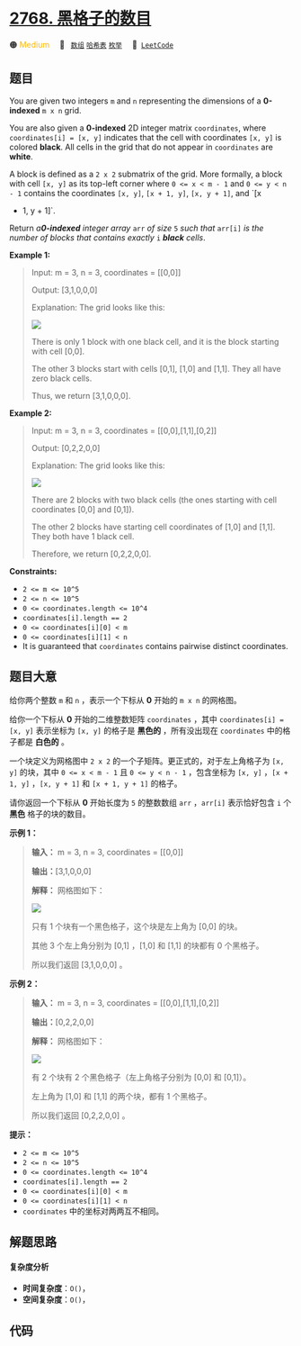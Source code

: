 # [2768. 黑格子的数目](https://leetcode.com/problems/number-of-black-blocks)

🟠 <font color=#ffb800>Medium</font>&emsp; 🔖&ensp; [`数组`](/leetcode/outline/tag/array.md) [`哈希表`](/leetcode/outline/tag/hash-table.md) [`枚举`](/leetcode/outline/tag/enumeration.md)&emsp; 🔗&ensp;[`LeetCode`](https://leetcode.com/problems/number-of-black-blocks)


## 题目

You are given two integers `m` and `n` representing the dimensions of a
**0-indexed**  `m x n` grid.

You are also given a **0-indexed** 2D integer matrix `coordinates`, where
`coordinates[i] = [x, y]` indicates that the cell with coordinates `[x, y]` is
colored **black**. All cells in the grid that do not appear in `coordinates`
are **white**.

A block is defined as a `2 x 2` submatrix of the grid. More formally, a block
with cell `[x, y]` as its top-left corner where `0 <= x < m - 1` and `0 <= y <
n - 1` contains the coordinates `[x, y]`, `[x + 1, y]`, `[x, y + 1]`, and `[x
+ 1, y + 1]`.

Return _a**0-indexed** integer array_ `arr` _of size_ `5` _such that_ `arr[i]`
_is the number of blocks that contains exactly_ `i` _**black** cells_.



**Example 1:**

> Input: m = 3, n = 3, coordinates = [[0,0]]
> 
> Output: [3,1,0,0,0]
> 
> Explanation: The grid looks like this:
> 
> ![](https://assets.leetcode.com/uploads/2023/06/18/screen-shot-2023-06-18-at-44656-am.png)
> 
> There is only 1 block with one black cell, and it is the block starting with cell [0,0].
> 
> The other 3 blocks start with cells [0,1], [1,0] and [1,1]. They all have zero black cells. 
> 
> Thus, we return [3,1,0,0,0]. 

**Example 2:**

> Input: m = 3, n = 3, coordinates = [[0,0],[1,1],[0,2]]
> 
> Output: [0,2,2,0,0]
> 
> Explanation: The grid looks like this:
> 
> ![](https://assets.leetcode.com/uploads/2023/06/18/screen-shot-2023-06-18-at-45018-am.png)
> 
> There are 2 blocks with two black cells (the ones starting with cell coordinates [0,0] and [0,1]).
> 
> The other 2 blocks have starting cell coordinates of [1,0] and [1,1]. They both have 1 black cell.
> 
> Therefore, we return [0,2,2,0,0].

**Constraints:**

  * `2 <= m <= 10^5`
  * `2 <= n <= 10^5`
  * `0 <= coordinates.length <= 10^4`
  * `coordinates[i].length == 2`
  * `0 <= coordinates[i][0] < m`
  * `0 <= coordinates[i][1] < n`
  * It is guaranteed that `coordinates` contains pairwise distinct coordinates.


## 题目大意

给你两个整数 `m` 和 `n` ，表示一个下标从 **0**  开始的 `m x n` 的网格图。

给你一个下标从 **0**  开始的二维整数矩阵 `coordinates` ，其中 `coordinates[i] = [x, y]` 表示坐标为
`[x, y]` 的格子是 **黑色的**  ，所有没出现在 `coordinates` 中的格子都是 **白色的** 。

一个块定义为网格图中 `2 x 2` 的一个子矩阵。更正式的，对于左上角格子为 `[x, y]` 的块，其中 `0 <= x < m - 1` 且 `0
<= y < n - 1` ，包含坐标为 `[x, y]` ，`[x + 1, y]` ，`[x, y + 1]` 和 `[x + 1, y + 1]`
的格子。

请你返回一个下标从 **0**  开始长度为 `5` 的整数数组 `arr` ，`arr[i]` 表示恰好包含 `i` 个 **黑色**  格子的块的数目。



**示例 1：**

> 
> 
> 
> 
> 
> **输入：** m = 3, n = 3, coordinates = [[0,0]]
> 
> **输出：**[3,1,0,0,0]
> 
> **解释：** 网格图如下：
> 
> ![](https://assets.leetcode.com/uploads/2023/06/18/screen-shot-2023-06-18-at-44656-am.png)
> 
> 只有 1 个块有一个黑色格子，这个块是左上角为 [0,0] 的块。
> 
> 其他 3 个左上角分别为 [0,1] ，[1,0] 和 [1,1] 的块都有 0 个黑格子。
> 
> 所以我们返回 [3,1,0,0,0] 。
> 
> 

**示例 2：**

> 
> 
> 
> 
> 
> **输入：** m = 3, n = 3, coordinates = [[0,0],[1,1],[0,2]]
> 
> **输出：**[0,2,2,0,0]
> 
> **解释：** 网格图如下：
> 
> ![](https://assets.leetcode.com/uploads/2023/06/18/screen-shot-2023-06-18-at-45018-am.png)
> 
> 有 2 个块有 2 个黑色格子（左上角格子分别为 [0,0] 和 [0,1]）。
> 
> 左上角为 [1,0] 和 [1,1] 的两个块，都有 1 个黑格子。
> 
> 所以我们返回 [0,2,2,0,0] 。
> 
> 



**提示：**

  * `2 <= m <= 10^5`
  * `2 <= n <= 10^5`
  * `0 <= coordinates.length <= 10^4`
  * `coordinates[i].length == 2`
  * `0 <= coordinates[i][0] < m`
  * `0 <= coordinates[i][1] < n`
  * `coordinates` 中的坐标对两两互不相同。


## 解题思路

#### 复杂度分析

- **时间复杂度**：`O()`，
- **空间复杂度**：`O()`，

## 代码

```javascript

```